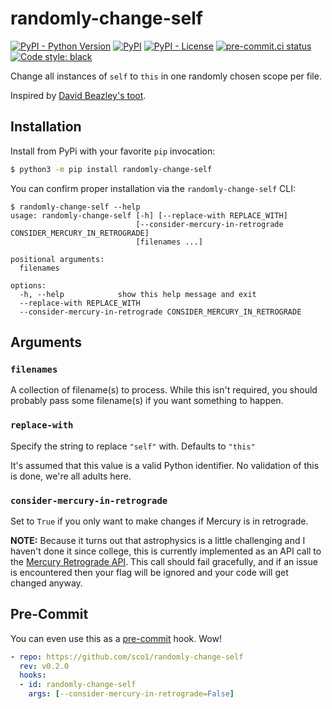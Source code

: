 # randomly-change-self
[![PyPI - Python Version](https://img.shields.io/pypi/pyversions/randomly-change-self/0.2.0?logo=python&logoColor=FFD43B)](https://pypi.org/project/randomly-change-self/)
[![PyPI](https://img.shields.io/pypi/v/randomly-change-self?logo=Python&logoColor=FFD43B)](https://pypi.org/project/randomly-change-self/)
[![PyPI - License](https://img.shields.io/pypi/l/randomly-change-self?color=magenta)](https://github.com/sco1/randomly-change-self/blob/master/LICENSE)
[![pre-commit.ci status](https://results.pre-commit.ci/badge/github/sco1/randomly-change-self/main.svg)](https://results.pre-commit.ci/latest/github/sco1/randomly-change-self/main)
[![Code style: black](https://img.shields.io/badge/code%20style-black-black)](https://github.com/psf/black)

Change all instances of `self` to `this` in one randomly chosen scope per file.

Inspired by [David Beazley's toot](https://mastodon.social/@dabeaz/111703946510399408).

## Installation
Install from PyPi with your favorite `pip` invocation:

```bash
$ python3 -m pip install randomly-change-self
```

You can confirm proper installation via the `randomly-change-self` CLI:
<!-- [[[cog
import cog
from subprocess import PIPE, run
out = run(["randomly-change-self", "--help"], stdout=PIPE, encoding="ascii")
cog.out(
    f"```\n$ randomly-change-self --help\n{out.stdout.rstrip()}\n```"
)
]]] -->
```
$ randomly-change-self --help
usage: randomly-change-self [-h] [--replace-with REPLACE_WITH]
                            [--consider-mercury-in-retrograde CONSIDER_MERCURY_IN_RETROGRADE]
                            [filenames ...]

positional arguments:
  filenames

options:
  -h, --help            show this help message and exit
  --replace-with REPLACE_WITH
  --consider-mercury-in-retrograde CONSIDER_MERCURY_IN_RETROGRADE
```
<!-- [[[end]]] -->

## Arguments
### `filenames`
A collection of filename(s) to process. While this isn't required, you should probably pass some filename(s) if you want something to happen.

### `replace-with`
Specify the string to replace `"self"` with. Defaults to `"this"`

It's assumed that this value is a valid Python identifier. No validation of this is done, we're all adults here.

### `consider-mercury-in-retrograde`
Set to `True` if you only want to make changes if Mercury is in retrograde.

**NOTE:** Because it turns out that astrophysics is a little challenging and I haven't done it since college, this is currently implemented as an API call to the [Mercury Retrograde API](https://mercuryretrogradeapi.com/about.html). This call should fail gracefully, and if an issue is encountered then your flag will be ignored and your code will get changed anyway.

## Pre-Commit
You can even use this as a [pre-commit](https://pre-commit.com/) hook. Wow!

```yaml
- repo: https://github.com/sco1/randomly-change-self
  rev: v0.2.0
  hooks:
  - id: randomly-change-self
    args: [--consider-mercury-in-retrograde=False]
```
